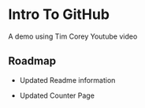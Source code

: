# Intro To GitHub
A demo using Tim Corey Youtube video

## Roadmap
* Updated Readme information

* Updated Counter Page